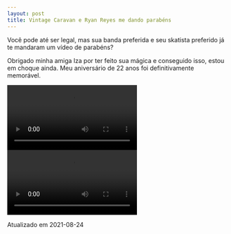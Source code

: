 ```yaml
---
layout: post
title: Vintage Caravan e Ryan Reyes me dando parabéns
---
```


Você pode até ser legal, mas sua banda preferida e seu skatista preferido já te mandaram um vídeo de parabéns?

Obrigado minha amiga Iza por ter feito sua mágica e conseguido isso, estou em choque ainda.
Meu aniversário de 22 anos foi definitivamente memorável.

<div class="bipartido">
<video  class="parte w50 mw100" controls preload="auto">
	<source src="/images/blog/ryrey_happy_birthday.mp4" type="video/mp4">
</video>

<video  class="parte w50 mw100" controls preload="auto">
	<source src="/images/blog/vintage_caravan_happy_birthday.mp4" type="video/mp4">
</video>
</div>

Atualizado em 2021-08-24
